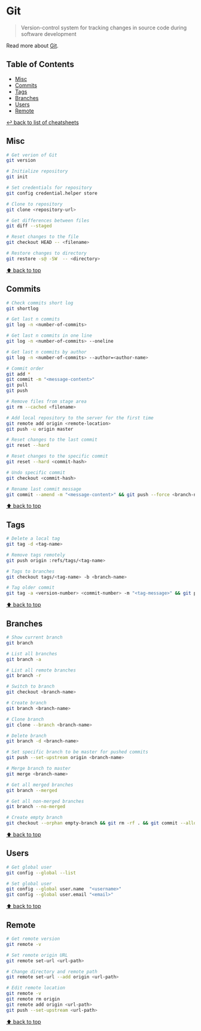 # Git
> Version-control system for tracking changes in source code during software development

Read more about [Git](https://git-scm.com/).

## Table of Contents

* [Misc](#misc)
* [Commits](#commits)
* [Tags](#tags)
* [Branches](#branches)
* [Users](#users)
* [Remote](#remote)

[↩ back to list of cheatsheets](README.md#list-of-cheatsheets)

## Misc

```bash
# Get verion of Git
git version

# Initialize repository
git init

# Set credentials for repository
git config credential.helper store

# Clone to repository
git clone <repository-url>

# Get differences between files
git diff --staged

# Reset changes to the file
git checkout HEAD -- <filename>

# Restore changes to directory
git restore -s@ -SW  -- <directory>
```

[⬆ back to top](#table-of-contents)

## Commits

```bash
# Check commits short log
git shortlog

# Get last n commits
git log -n <number-of-commits>

# Get last n commits in one line
git log -n <number-of-commits> --oneline

# Get last n commits by author
git log -n <number-of-commits> --author=<author-name>

# Commit order
git add *
git commit -m "<message-content>"
git pull
git push

# Remove files from stage area
git rm --cached <filename>

# Add local repository to the server for the first time
git remote add origin <remote-location>
git push -u origin master

# Reset changes to the last commit
git reset --hard

# Reset changes to the specific commit
git reset --hard <commit-hash>

# Undo specific commit
git checkout <commit-hash>

# Rename last commit message
git commit --amend -m "<message-content>" && git push --force <branch-name>
```

[⬆ back to top](#table-of-contents)

## Tags

```bash
# Delete a local tag
git tag -d <tag-name>

# Remove tags remotely
git push origin :refs/tags/<tag-name>

# Tags to branches
git checkout tags/<tag-name> -b <branch-name>

# Tag older commit
git tag -a <version-number> <commit-number> -m "<tag-message>" && git push origin <version-number>
```

[⬆ back to top](#table-of-contents)

## Branches

```bash
# Show current branch
git branch

# List all branches
git branch -a

# List all remote branches
git branch -r

# Switch to branch
git checkout <branch-name>

# Create branch
git branch <branch-name>

# Clone branch
git clone --branch <branch-name>

# Delete branch
git branch -d <branch-name>

# Set specific branch to be master for pushed commits
git push --set-upstream origin <branch-name>

# Merge branch to master
git merge <branch-name>

# Get all merged branches
git branch --merged

# Get all non-merged branches
git branch --no-merged

# Create empty branch
git checkout --orphan empty-branch && git rm -rf . && git commit --allow-empty -m "Initial commit" && git push -u origin empty-branch
```

[⬆ back to top](#table-of-contents)

## Users

```bash
# Get global user
git config --global --list

# Set global user
git config --global user.name  "<username>"
git config --global user.email "<email>"
```

[⬆ back to top](#table-of-contents)

## Remote

```bash
# Get remote version
git remote -v

# Set remote origin URL
git remote set-url <url-path>

# Change directory and remote path
git remote set-url --add origin <url-path>

# Edit remote location
git remote -v
git remote rm origin
git remote add origin <url-path>
git push --set-upstream <url-path>
```

[⬆ back to top](#table-of-contents)
